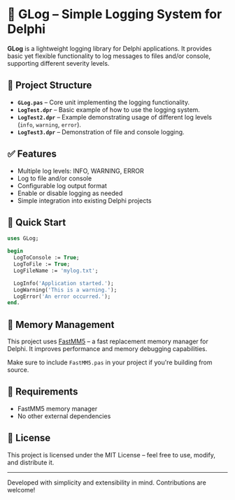 # 📘 GLog – Simple Logging System for Delphi

**GLog** is a lightweight logging library for Delphi applications. It provides basic yet flexible functionality to log messages to files and/or console, supporting different severity levels.

## 🧩 Project Structure

- **`GLog.pas`** – Core unit implementing the logging functionality.
- **`LogTest.dpr`** – Basic example of how to use the logging system.
- **`LogTest2.dpr`** – Example demonstrating usage of different log levels (`info`, `warning`, `error`).
- **`LogTest3.dpr`** – Demonstration of file and console logging.

## ✅ Features

- Multiple log levels: INFO, WARNING, ERROR
- Log to file and/or console
- Configurable log output format
- Enable or disable logging as needed
- Simple integration into existing Delphi projects

## 🚀 Quick Start

```pascal
uses GLog;

begin
  LogToConsole := True;
  LogToFile := True;
  LogFileName := 'mylog.txt';

  LogInfo('Application started.');
  LogWarning('This is a warning.');
  LogError('An error occurred.');
end.
```

## 🧠 Memory Management

This project uses [FastMM5](https://github.com/pleriche/FastMM5) – a fast replacement memory manager for Delphi. It improves performance and memory debugging capabilities.

Make sure to include `FastMM5.pas` in your project if you're building from source.

## 🔧 Requirements

- FastMM5 memory manager
- No other external dependencies

## 📂 License

This project is licensed under the MIT License – feel free to use, modify, and distribute it.

---

Developed with simplicity and extensibility in mind. Contributions are welcome!
